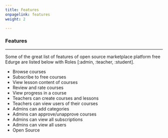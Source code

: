 ```yaml
---
title: Features
onpagelink: features
weight: 2

---
```


### Features
--------

Some of the great list of features of open source marketplace platform free Edurge are listed below with Roles \[:admin, :teacher, :student\].

- Browse courses
- Subscribe to free courses
- View lesson content of courses
- Review and rate courses
- View progress in a course
- Teachers can create courses and lessons
- Teachers can view users of their courses
- Admins can add categories
- Admins can approve/unapprove courses
- Admins can view all subscriptions
- Admins can view all users
- Open Source
 
